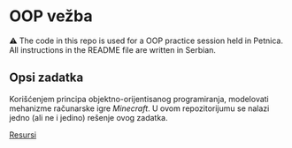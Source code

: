 # OOP vežba

⚠️ The code in this repo is used for a OOP practice session held in Petnica. All instructions in the README file are written in Serbian.

## Opsi zadatka

Korišćenjem principa objektno-orijentisanog programiranja, modelovati mehanizme računarske igre *Minecraft*. U ovom repozitorijumu se nalazi jedno (ali ne i jedino) rešenje ovog zadatka.

[Resursi](https://plave0.github.io/petnica-oop-ex/)
